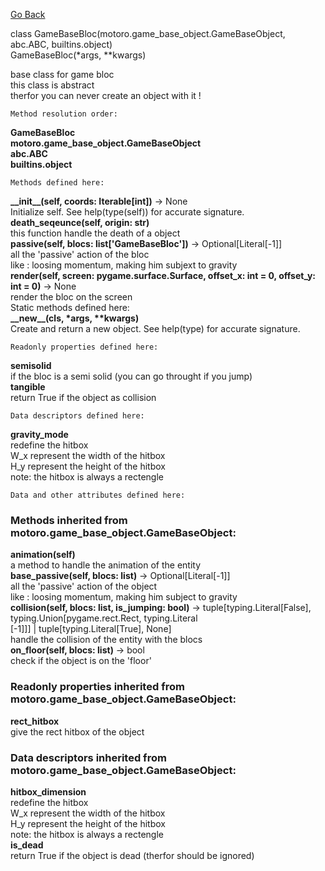 [Go Back][index]<br>

class GameBaseBloc(motoro.game_base_object.GameBaseObject, abc.ABC, builtins.object) <br>
   	GameBaseBloc(*args, **kwargs) <br>

base class for game bloc <br>
this class is abstract <br>
therfor you can never create an object with it ! <br>


	Method resolution order:


**GameBaseBloc** <br>
**motoro.game_base_object.GameBaseObject** <br>
**abc.ABC** <br>
**builtins.object** <br>


	Methods defined here:



**\_\_init\_\_(self, coords: Iterable[int])** -> None <br>
Initialize self.  See help(type(self)) for accurate signature. <br>
**death_seqeunce(self, origin: str)** <br>
this function handle the death of a object <br>
**passive(self, blocs: list['GameBaseBloc'])** -> Optional[Literal[-1]] <br>
all the 'passive' action of the bloc <br>
like : loosing momentum, making him subjext to gravity <br>
**render(self, screen: pygame.surface.Surface, offset_x: int = 0, offset_y: int = 0)** -> None <br>
render the bloc on the screen <br>
Static methods defined here: <br>
**\_\_new\_\_(cls, \*args, \*\*kwargs)** <br>
Create and return a new object.  See help(type) for accurate signature. <br>


	Readonly properties defined here:


**semisolid** <br>
if the bloc is a semi solid (you can go throught if you jump) <br>
**tangible** <br>
return True if the object as collision <br>


	Data descriptors defined here:


**gravity_mode** <br>
redefine the hitbox <br>
W_x represent the width of the hitbox <br>
H_y represent the height of the hitbox <br>
note: the hitbox is always a rectengle <br>


	Data and other attributes defined here:


### Methods inherited from motoro.game_base_object.GameBaseObject: <br>
**animation(self)** <br>
a method to handle the animation of the entity <br>
**base_passive(self, blocs: list)** -> Optional[Literal[-1]] <br>
all the 'passive' action of the object <br>
like : loosing momentum, making him subject to gravity <br>
**collision(self, blocs: list, is_jumping: bool)** -> tuple[typing.Literal[False], typing.Union[pygame.rect.Rect, typing.Literal <br>[-1]]] | tuple[typing.Literal[True], None] <br>
handle the collision of the entity with the blocs <br>
**on_floor(self, blocs: list)** -> bool <br>
check if the object is on the 'floor' <br>


### Readonly properties inherited from motoro.game_base_object.GameBaseObject: <br>
**rect_hitbox** <br>
give the rect hitbox of the object <br>

### Data descriptors inherited from motoro.game_base_object.GameBaseObject: <br>
**hitbox_dimension** <br>
redefine the hitbox <br>
W_x represent the width of the hitbox <br>
H_y represent the height of the hitbox <br>
note: the hitbox is always a rectengle <br>
**is_dead** <br>
return True if the object is dead (therfor should be ignored) <br>

[index]: ./index_FR.md
